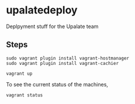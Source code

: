 # upalatedeploy
Deplpyment stuff for the Upalate team 

## Steps

	sudo vagrant plugin install vagrant-hostmanager
	sudo vagrant plugin install vagrant-cachier

	vagrant up

To see the current status of the machines, 

	vagrant status

